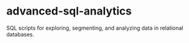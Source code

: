 # advanced-sql-analytics
SQL scripts for exploring, segmenting, and analyzing data in relational databases.
